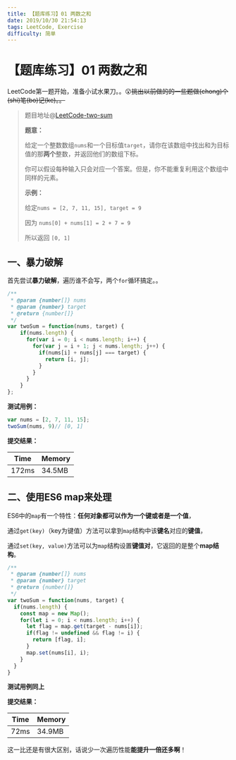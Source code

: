 ```yaml
---
title: 【题库练习】01 两数之和
date: 2019/10/30 21:54:13
tags: LeetCode, Exercise
difficulty: 简单
---
```


# 【题库练习】01 两数之和
<ClientOnly>
  <display-bar :displayData="$frontmatter"></display-bar>
</ClientOnly>

LeetCode第一题开始，准备小试水果刀。。😮~~挑出以前做的的一些题做(chong)个(shi)笔(bo)记(ke)。。~~

> 题目地址@[LeetCode-two-sum](https://leetcode-cn.com/problems/two-sum/)
>
> **题意：**
>
> 给定一个整数数组`nums`和一个目标值`target`，请你在该数组中找出和为目标值的那**两个**整数，并返回他们的数组下标。
>
> 你可以假设每种输入只会对应一个答案。但是，你不能重复利用这个数组中同样的元素。
>
> **示例：**
>
> 给定`nums = [2, 7, 11, 15], target = 9`
>
> 因为 `nums[0] + nums[1] = 2 + 7 = 9`
>
> 所以返回 `[0, 1]`

## 一、暴力破解

首先尝试**暴力破解**，遍历谁不会写，两个`for`循环搞定。。

```js
/**
 * @param {number[]} nums
 * @param {number} target
 * @return {number[]}
 */
var twoSum = function(nums, target) {
    if(nums.length) {
      for(var i = 0; i < nums.length; i++) {
        for(var j = i + 1; j < nums.length; j++) {
          if(nums[i] + nums[j] === target) {
            return [i, j];
          }
        }
      }
    }
};
```

**测试用例：**

```js
var nums = [2, 7, 11, 15];
twoSum(nums, 9)// [0, 1]
```

**提交结果：**

| Time  | Memory |
| ----- | ------ |
| 172ms | 34.5MB |

## 二、使用ES6 map来处理

ES6中的`map`有一个特性：**任何对象都可以作为一个键或者是一个值**，

通过`get(key)`（key为键值）方法可以拿到`map`结构中该**键名**对应的**键值**，

通过`set(key, value)`方法可以为`map`结构设置**键值对**，它返回的是整个**map结构**。

```js
/**
 * @param {number[]} nums
 * @param {number} target
 * @return {number[]}
 */
var twoSum = function(nums, target) {
  if(nums.length) {
    const map = new Map();
    for(let i = 0; i < nums.length; i++) {
      let flag = map.get(target - nums[i]);
      if(flag != undefined && flag != i) {
        return [flag, i];
      }
      map.set(nums[i], i);
    }
  }
}
```

**测试用例同上**

**提交结果：**

| Time | Memory |
| ---- | ------ |
| 72ms | 34.9MB |

这一比还是有很大区别，话说少一次遍历性能**能提升一倍还多啊**！